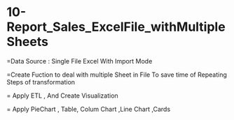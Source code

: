 # 10-Report_Sales_ExcelFile_withMultipleSheets



=Data Source : Single File Excel With Import Mode

=Create Fuction to deal with multiple Sheet in File 
To save time of Repeating Steps of transformation 

= Apply ETL , And Create Visualization 

= Apply PieChart , Table, Colum Chart ,Line Chart ,Cards
